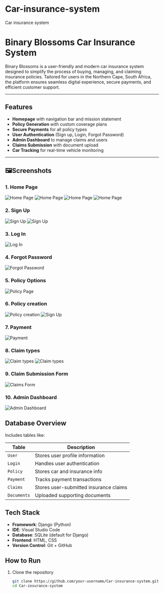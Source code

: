 # Car-insurance-system
Car insurance system

# Binary Blossoms Car Insurance System 

Binary Blossoms is a user-friendly and modern car insurance system designed to simplify the process of buying, managing, and claiming insurance policies. Tailored for users in the Northern Cape, South Africa, the platform ensures seamless digital experience, secure payments, and efficient customer support.

---

##  Features

-  **Homepage** with navigation bar and mission statement
-  **Policy Generation** with custom coverage plans
-  **Secure Payments** for all policy types
- **User Authentication** (Sign up, Login, Forgot Password)
-  **Admin Dashboard** to manage claims and users
-  **Claims Submission** with document upload
- **Car Tracking** for real-time vehicle monitoring

---

## 🖼Screenshots

### 1. Home Page
![Home Page](screenshots/home.png)
![Home Page](sceenshots/ho.png)
![Home Page](sceenshots/ho2.png)
![Home Page](sceenshots/ho3.png)

### 2. Sign Up
![Sign Up](sceenshots/signup.png)
![Sign Up](sceenshots/sign.png)

### 3. Log In
![Log In](sceenshots/Login.png)

### 4. Forgot Password
![Forgot Password](sceenshots/forgot.png)

### 5. Policy Options
![Policy Page](screenshots/options.png)

### 6. Policy creation
![Policy creation](sceenshots/policy.png)
![Sign Up](sceenshots/sign.png)

### 7. Payment
![Payment](sceenshots/payment.png)

### 8. Claim types
![Claim types](sceenshots/types.png)
![Claim types](sceenshots/type2.png)

### 9. Claim Submission Form
![Claims Form](screenshots/claim.png)

### 10. Admin Dashboard
![Admin Dashboard](screenshots/admin-dashboard.png)

## Database Overview

Includes tables like:

| Table       | Description                         |
|-------------|-------------------------------------|
| `User`      | Stores user profile information     |
| `Login`     | Handles user authentication         |
| `Policy`    | Stores car and insurance info       |
| `Payment`   | Tracks payment transactions         |
| `Claims`    | Stores user-submitted insurance claims |
| `Documents` | Uploaded supporting documents       |


##  Tech Stack

- **Framework**: Django (Python)
- **IDE**: Visual Studio Code
- **Database**: SQLite (default for Django)
- **Frontend**: HTML, CSS 
- **Version Control**: Git + GitHub

## How to Run

1. Clone the repository  
   ```bash
   git clone https://github.com/your-username/Car-insurance-system.git
   cd Car-insurance-system

